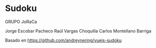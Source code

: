 # Sudoku

GRUPO JoRaCa

Jorge Escobar Pacheco
Raúl Vargas Choquilla
Carlos Montellano Barriga


Basado en https://github.com/andreynering/vuejs-sudoku